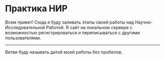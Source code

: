 # Практика НИР
Всем привет! Сюда я буду заливать этапы своей работы над Научно-Исследователькой Работой. Я сайт на локальном сервере с возможностью регистрироваться и переписываться с другими пользователями.
***
Ветви буду называть датой моей работы без пробелов.
